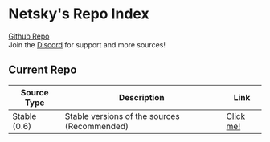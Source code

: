 # Netsky's Repo Index
[Github Repo](https://github.com/TheNetsky/netskys-extensions)
<br>
Join the [Discord](https://discord.gg/rmf6jQpMU9) for support and more sources!

## Current Repo

| Source Type | Description |          Link |
| ---        |    ----   |         --- |
| Stable (0.6)   | Stable versions of the sources (Recommended)        |  [Click me!](https://thenetsky.github.io/netskys-extensions/0.6/)    |
